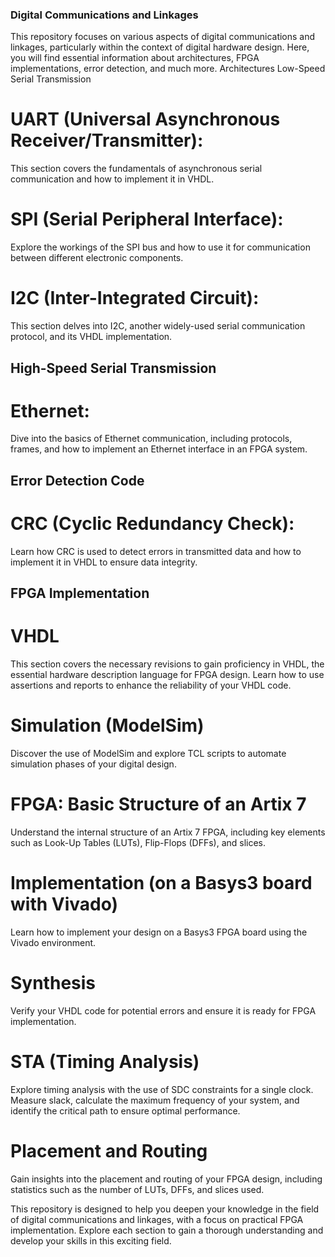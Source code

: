 ### Digital Communications and Linkages

This repository focuses on various aspects of digital communications and linkages, particularly within the context of digital hardware design. Here, you will find essential information about architectures, FPGA implementations, error detection, and much more.
Architectures
Low-Speed Serial Transmission

# UART (Universal Asynchronous Receiver/Transmitter): 
This section covers the fundamentals of asynchronous serial communication and how to implement it in VHDL.
# SPI (Serial Peripheral Interface): 
Explore the workings of the SPI bus and how to use it for communication between different electronic components.
# I2C (Inter-Integrated Circuit): 
This section delves into I2C, another widely-used serial communication protocol, and its VHDL implementation.

## High-Speed Serial Transmission

# Ethernet: 
Dive into the basics of Ethernet communication, including protocols, frames, and how to implement an Ethernet interface in an FPGA system.

## Error Detection Code

# CRC (Cyclic Redundancy Check): 
Learn how CRC is used to detect errors in transmitted data and how to implement it in VHDL to ensure data integrity.

## FPGA Implementation
# VHDL
This section covers the necessary revisions to gain proficiency in VHDL, the essential hardware description language for FPGA design.
Learn how to use assertions and reports to enhance the reliability of your VHDL code.

# Simulation (ModelSim)
Discover the use of ModelSim and explore TCL scripts to automate simulation phases of your digital design.

# FPGA: Basic Structure of an Artix 7
Understand the internal structure of an Artix 7 FPGA, including key elements such as Look-Up Tables (LUTs), Flip-Flops (DFFs), and slices.

# Implementation (on a Basys3 board with Vivado)
Learn how to implement your design on a Basys3 FPGA board using the Vivado environment.

# Synthesis
Verify your VHDL code for potential errors and ensure it is ready for FPGA implementation.

# STA (Timing Analysis)
Explore timing analysis with the use of SDC constraints for a single clock.
Measure slack, calculate the maximum frequency of your system, and identify the critical path to ensure optimal performance.

# Placement and Routing
Gain insights into the placement and routing of your FPGA design, including statistics such as the number of LUTs, DFFs, and slices used.

This repository is designed to help you deepen your knowledge in the field of digital communications and linkages, with a focus on practical FPGA implementation. Explore each section to gain a thorough understanding and develop your skills in this exciting field.